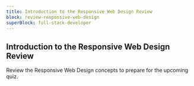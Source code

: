 ```yaml
---
title: Introduction to the Responsive Web Design Review
block: review-responsive-web-design
superBlock: full-stack-developer
---
```


## Introduction to the Responsive Web Design Review

Review the Responsive Web Design concepts to prepare for the upcoming quiz.
